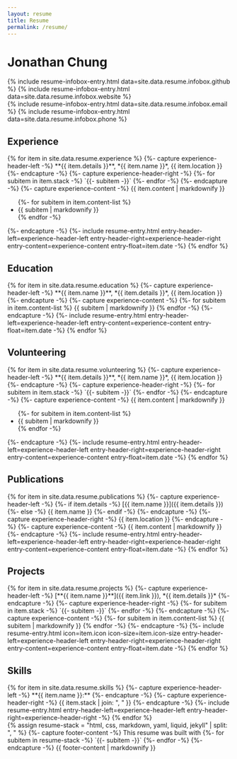 ```yaml
---
layout: resume
title: Resume
permalink: /resume/
---
```

<div class="page"><div class="page-content">
<div id="header">
    <h1>Jonathan Chung</h1>
    <div class="infobox">
        {% include resume-infobox-entry.html data=site.data.resume.infobox.github %}
        {% include resume-infobox-entry.html data=site.data.resume.infobox.website %}
    </div>
    <div class="infobox">
        {% include resume-infobox-entry.html data=site.data.resume.infobox.email %}
        {% include resume-infobox-entry.html data=site.data.resume.infobox.phone %}
    </div>
</div>

<section id="experience">
    <div class="vertical-separator-circle"></div>
    <div class="vertical-separator"></div>
    <h2>Experience</h2>
    <div class="section-content">
        {% for item in site.data.resume.experience %}
            {%- capture experience-header-left -%}
                **{{ item.details }}**, *{{ item.name }}*, {{ item.location }}
            {%- endcapture -%}
            {%- capture experience-header-right -%}
                {%- for subitem in item.stack -%}
                `{{- subitem -}}`
                {%- endfor -%}
            {%- endcapture -%}
            {%- capture experience-content -%}
                {{ item.content | markdownify }}
                <ul>{%- for subitem in item.content-list %}
                    <li>{{ subitem | markdownify }}</li>
                {% endfor -%}</ul>
            {%- endcapture -%}
            {%- include resume-entry.html
                entry-header-left=experience-header-left
                entry-header-right=experience-header-right
                entry-content=experience-content
                entry-float=item.date
            -%}
        {% endfor %}
    </div>
</section>

<section id="education">
    <div class="vertical-separator-circle"></div>
    <div class="vertical-separator"></div>
    <h2>Education</h2>
    <div class="section-content">
        {% for item in site.data.resume.education %}
            {%- capture experience-header-left -%}
                **{{ item.name }}**, *{{ item.details }}*, {{ item.location }}
            {%- endcapture -%}
            {%- capture experience-content -%}
                {%- for subitem in item.content-list %}
                    {{ subitem | markdownify }}
                {% endfor -%}
            {%- endcapture -%}
            {%- include resume-entry.html
                entry-header-left=experience-header-left
                entry-content=experience-content
                entry-float=item.date
            -%}
        {% endfor %}
    </div>
</section>
</div></div>

<div class="page"><div class="page-content">
<section id="volunteering">
    <div class="vertical-separator-circle"></div>
    <div class="vertical-separator"></div>
    <h2>Volunteering</h2>
    <div class="section-content">
        {% for item in site.data.resume.volunteering %}
            {%- capture experience-header-left -%}
                **{{ item.details }}**, *{{ item.name }}*, {{ item.location }}
            {%- endcapture -%}
            {%- capture experience-header-right -%}
                {%- for subitem in item.stack -%}
                `{{- subitem -}}`
                {%- endfor -%}
            {%- endcapture -%}
            {%- capture experience-content -%}
                {{ item.content | markdownify }}
                <ul>{%- for subitem in item.content-list %}
                    <li>{{ subitem | markdownify }}</li>
                {% endfor -%}</ul>
            {%- endcapture -%}
            {%- include resume-entry.html
                entry-header-left=experience-header-left
                entry-header-right=experience-header-right
                entry-content=experience-content
                entry-float=item.date
            -%}
        {% endfor %}
    </div>
</section>

<section id="publications">
    <div class="vertical-separator-circle"></div>
    <div class="vertical-separator"></div>
    <h2>Publications</h2>
    <div class="section-content">
        {% for item in site.data.resume.publications %}
            {%- capture experience-header-left -%}
                {%- if item.details -%}
                    [{{ item.name }}]({{ item.details }})
                {%- else -%}
                    {{ item.name }}
                {%- endif -%}
            {%- endcapture -%}
            {%- capture experience-header-right -%}
                {{ item.location }}
            {%- endcapture -%}
            {%- capture experience-content -%}
                {{ item.content | markdownify }}
            {%- endcapture -%}
            {%- include resume-entry.html
                entry-header-left=experience-header-left
                entry-header-right=experience-header-right
                entry-content=experience-content
                entry-float=item.date
            -%}
        {% endfor %}
    </div>
</section>

<section id="projects">
    <div class="vertical-separator-circle"></div>
    <div class="vertical-separator"></div>
    <h2>Projects</h2>
    <div class="section-content">
        {% for item in site.data.resume.projects %}
            {%- capture experience-header-left -%}
                [**{{ item.name }}**]({{ item.link }}), *{{ item.details }}*
            {%- endcapture -%}
            {%- capture experience-header-right -%}
                {%- for subitem in item.stack -%}
                `{{- subitem -}}`
                {%- endfor -%}
            {%- endcapture -%}
            {%- capture experience-content -%}
                {%- for subitem in item.content-list %}
                    {{ subitem | markdownify }}
                {% endfor -%}
            {%- endcapture -%}
            {%- include resume-entry.html
                icon=item.icon
                icon-size=item.icon-size
                entry-header-left=experience-header-left
                entry-header-right=experience-header-right
                entry-content=experience-content
                entry-float=item.date
            -%}
        {% endfor %}
    </div>
</section>

<section id="skills">
    <div class="vertical-separator-circle"></div>
    <div class="vertical-separator"></div>
    <h2>Skills</h2>
    <div class="section-content">
        {% for item in site.data.resume.skills %}
            {%- capture experience-header-left -%}
                **{{ item.name }}:**
            {%- endcapture -%}
            {%- capture experience-header-right -%}
                {{ item.stack | join: ", " }}
            {%- endcapture -%}
            {%- include resume-entry.html
                entry-header-left=experience-header-left
                entry-header-right=experience-header-right
            -%}
        {% endfor %}
    </div>
</section>
</div>
<div id="footer">
    {% assign resume-stack = "html, css, markdown, yaml, liquid, jekyll" | split: ", " %}
    {%- capture footer-content -%}
        This resume was built with
        {%- for subitem in resume-stack -%}
            `{{- subitem -}}`
        {%- endfor -%}
    {%- endcapture -%}
    {{ footer-content | markdownify }}
</div>
</div>